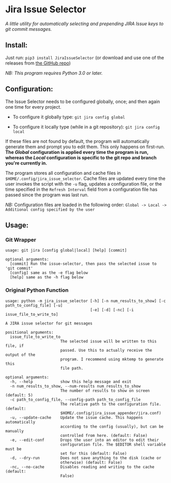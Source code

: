 # Jira Issue Selector
*A little utility for automatically selecting and prepending JIRA Issue keys to git commit messages.*

## Install: 

Just run: `pip3 install JiraIssueSelector` (or download and use one of the releases from [the GitHub repo](https://github.com/Berulacks/git-jira-issue-selector))

*NB: This program requires Python 3.0 or later.*

## Configuration:

The Issue Selector needs to be configured globally, once; and then again one
time for every project.

* To configure it globally type: `git jira config global`

* To configure it locally type (while in a git repository): `git jira config local`


If these files are not found by default, the program will automatically
generate them and prompt you to edit them. This only happens on first-run. **The _Global_ configuration is applied every time the program is run, whereas the _Local_ configuration is specific to the git repo and branch you're currently in.**

The program stores all configuration and cache files in `$HOME/.config/jira_issue_selector`. Cache files are updated every time the user invokes the script with the `-u` flag, updates a configuration file, or the time specified in the `Refresh Interval` field from a configuration file has passed since the program was last run.

_NB:_ Configuration files are loaded in the following order: `Global -> Local -> Additional config specified by the user`

## Usage: 

### Git Wrapper

```
usage: git jira [config global|local] [help] [commit]

optional arguments: 
  [commit] Run the issue-selector, then pass the selected issue to 'git commit'
  [config] same as the -e flag below
  [help] same as the -h flag below
```

### Original Python Function

```
usage: python -m jira_issue_selector [-h] [-n num_results_to_show] [-c path_to_config_file] [-u]
                                     [-e] [-d] [-nc] [-i issue_file_to_write_to]

A JIRA issue selector for git messages

positional arguments:
  issue_file_to_write_to
                        The selected issue will be written to this file, if
                        passed. Use this to actually receive the output of the
                        program. I recommend using mktemp to generate this
                        file path.

optional arguments:
  -h, --help            show this help message and exit
  -n num_results_to_show, --num-results num_results_to_show
                        The number of results to show on screen (default: 5)
  -c path_to_config_file, --config-path path_to_config_file
                        The relative path to the configuration file. (default:
                        $HOME/.config/jira_issue_appender/jira.conf)
  -u, --update-cache    Update the issue cache. This happens automatically
                        according to the config (usually), but can be manually
                        controlled from here. (default: False)
  -e, --edit-conf       Drops the user into an editor to edit their
                        configuration file. The $EDITOR shell variable must be
                        set for this (default: False)
  -d, --dry-run         Does not save anything to the disk (cache or
                        otherwise) (default: False)
  -nc, --no-cache       Disables reading and writing to the cache (default:
                        False)
```
